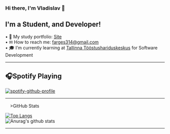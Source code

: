 ### Hi there, I'm Vladislav 👋




<h2>I'm a Student, and Developer!</h2>
• 💼 My study portfolio: <a href="vladnr.wordpress.com">Site</a>
<br>
• ✉ How to reach me: <a href="mailto:farges314@gmail.com">farges314@gmail.com</a>
<br>
• 🎓 I’m currently learning at <a href="https://www.tthk.ee">Tallinna Tööstushariduskeskus</a> for Software Development

<hr></hr>

<h2>🎧Spotify Playing</h2>

[![spotify-github-profile](https://spotify-github-profile.vercel.app/api/view?uid=7i9zckkms3dez7ql3dxod5ysi&cover_image=false)](https://spotify-github-profile.vercel.app/api/view?uid=7i9zckkms3dez7ql3dxod5ysi&redirect=true)

<hr></hr>

<img src="https://cdn.jsdelivr.net/npm/simple-icons@v3/icons/github.svg" width=15>>GitHub Stats



[![Top Langs](https://github-readme-stats.vercel.app/api/top-langs/?username=JamesEst&layout=Demo&theme=algolia)](https://github.com/JamesEst/github-readme-stats)
<br>
![Anurag's github stats](https://github-readme-stats.vercel.app/api?username=JamesEst&show_icons=true&theme=algolia)



<hr></hr>
